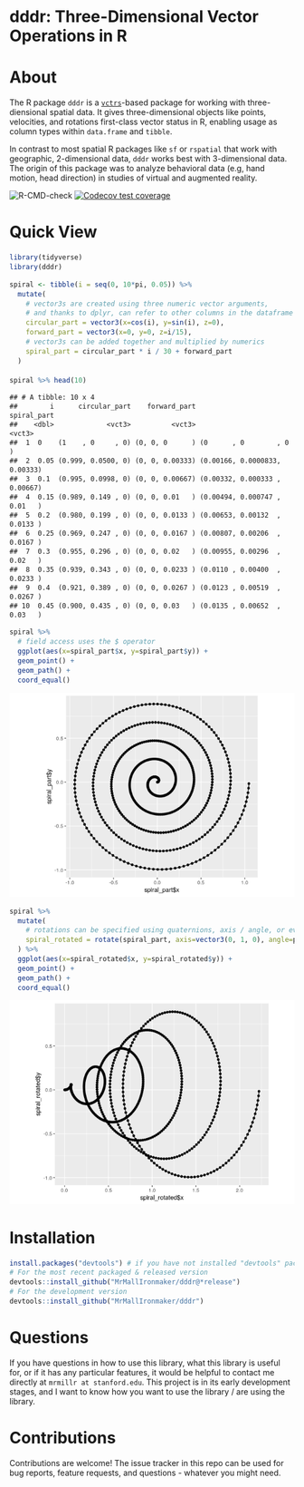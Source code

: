 dddr: Three-Dimensional Vector Operations in R
================

# About

The R package `dddr` is a
[`vctrs`](https://github.com/r-lib/vctrs/)-based package for working
with three-diensional spatial data. It gives three-dimensional objects
like points, velocities, and rotations first-class vector status in R,
enabling usage as column types within `data.frame` and `tibble`.

In contrast to most spatial R packages like `sf` or `rspatial` that work
with geographic, 2-dimensional data, `dddr` works best with
3-dimensional data. The origin of this package was to analyze behavioral
data (e.g, hand motion, head direction) in studies of virtual and
augmented
reality.

<!-- badges: start -->

![R-CMD-check](https://github.com/MrMallIronmaker/dddr/workflows/R-CMD-check/badge.svg)
[![Codecov test
coverage](https://codecov.io/gh/MrMallIronmaker/dddr/branch/master/graph/badge.svg)](https://codecov.io/gh/MrMallIronmaker/dddr?branch=master)
<!-- badges: end -->

# Quick View

``` r
library(tidyverse)
library(dddr)
```

``` r
spiral <- tibble(i = seq(0, 10*pi, 0.05)) %>%
  mutate(
    # vector3s are created using three numeric vector arguments,
    # and thanks to dplyr, can refer to other columns in the dataframe
    circular_part = vector3(x=cos(i), y=sin(i), z=0),
    forward_part = vector3(x=0, y=0, z=i/15),
    # vector3s can be added together and multiplied by numerics 
    spiral_part = circular_part * i / 30 + forward_part
  )

spiral %>% head(10)
```

    ## # A tibble: 10 x 4
    ##        i      circular_part    forward_part                   spiral_part
    ##    <dbl>             <vct3>          <vct3>                        <vct3>
    ##  1  0    (1    , 0     , 0) (0, 0, 0      ) (0      , 0        , 0      )
    ##  2  0.05 (0.999, 0.0500, 0) (0, 0, 0.00333) (0.00166, 0.0000833, 0.00333)
    ##  3  0.1  (0.995, 0.0998, 0) (0, 0, 0.00667) (0.00332, 0.000333 , 0.00667)
    ##  4  0.15 (0.989, 0.149 , 0) (0, 0, 0.01   ) (0.00494, 0.000747 , 0.01   )
    ##  5  0.2  (0.980, 0.199 , 0) (0, 0, 0.0133 ) (0.00653, 0.00132  , 0.0133 )
    ##  6  0.25 (0.969, 0.247 , 0) (0, 0, 0.0167 ) (0.00807, 0.00206  , 0.0167 )
    ##  7  0.3  (0.955, 0.296 , 0) (0, 0, 0.02   ) (0.00955, 0.00296  , 0.02   )
    ##  8  0.35 (0.939, 0.343 , 0) (0, 0, 0.0233 ) (0.0110 , 0.00400  , 0.0233 )
    ##  9  0.4  (0.921, 0.389 , 0) (0, 0, 0.0267 ) (0.0123 , 0.00519  , 0.0267 )
    ## 10  0.45 (0.900, 0.435 , 0) (0, 0, 0.03   ) (0.0135 , 0.00652  , 0.03   )

``` r
spiral %>%
  # field access uses the $ operator
  ggplot(aes(x=spiral_part$x, y=spiral_part$y)) +
  geom_point() +
  geom_path() +
  coord_equal()
```

![](README_files/figure-gfm/unnamed-chunk-2-1.png)<!-- -->

``` r
spiral %>%
  mutate(
    # rotations can be specified using quaternions, axis / angle, or even from / to vectors
    spiral_rotated = rotate(spiral_part, axis=vector3(0, 1, 0), angle=pi/4)
  ) %>% 
  ggplot(aes(x=spiral_rotated$x, y=spiral_rotated$y)) +
  geom_point() +
  geom_path() +
  coord_equal()
```

![](README_files/figure-gfm/unnamed-chunk-3-1.png)<!-- -->

# Installation

``` r
install.packages("devtools") # if you have not installed "devtools" package
# For the most recent packaged & released version
devtools::install_github("MrMallIronmaker/dddr@*release")
# For the development version
devtools::install_github("MrMallIronmaker/dddr")
```

# Questions

If you have questions in how to use this library, what this library is
useful for, or if it has any particular features, it would be helpful to
contact me directly at `mrmillr at stanford.edu`. This project is in its
early development stages, and I want to know how you want to use the
library / are using the library.

# Contributions

Contributions are welcome\! The issue tracker in this repo can be used
for bug reports, feature requests, and questions - whatever you might
need.
